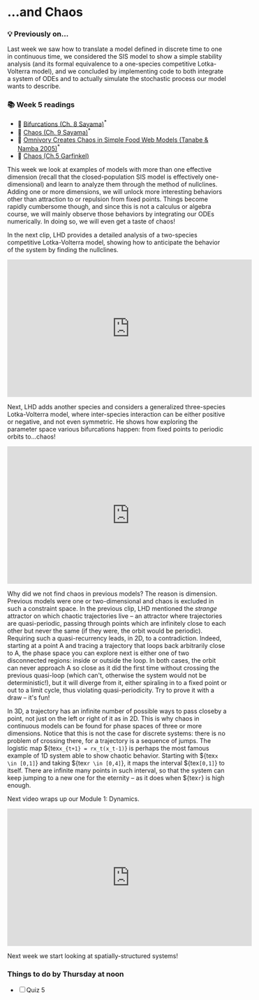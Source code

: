 # ...and Chaos

<div class="flex-container">
  <div class="left-div callback">
    <h3>💡 Previously on...</h3>  
    Last week we saw how to translate a model defined in discrete time to one in continuous time, we considered the SIS model to show a simple stability analysis (and its formal equivalence to a one-species competitive Lotka-Volterra model), and we concluded by implementing code to both integrate a system of ODEs and to actually simulate the stochastic process our model wants to describe.
    <br>
    <p></p>
  </div>
  <div class="right-div reading-box">
  <h3>📚 Week 5 readings</h3>
  <ul class="reading-list">
    <li><span>📖</span> <a href="https://math.libretexts.org/Bookshelves/Scientific_Computing_Simulations_and_Modeling/Introduction_to_the_Modeling_and_Analysis_of_Complex_Systems_(Sayama)/08%3A_Bifurcations" target="_blank">Bifurcations  (Ch. 8 Sayama)</a><sup>*</sup></li>
    <li><span>📖</span> <a href="https://math.libretexts.org/Bookshelves/Scientific_Computing_Simulations_and_Modeling/Introduction_to_the_Modeling_and_Analysis_of_Complex_Systems_(Sayama)" target="_blank">Chaos  (Ch. 9 Sayama)</a><sup>*</sup></li>
    <li><span>📖</span> <a href="https://www.jstor.org/stable/3450749" target="_blank">Omnivory Creates Chaos in Simple Food Web Models  (Tanabe & Namba 2005)</a><sup>*</sup></li>
    <li><span>📖</span> <a href="https://github.com/jstonge/2024Fall-MOCS/blob/main/docs/readings/Garfinkel-2017-ch5.pdf" target="_blank">Chaos (Ch.5 Garfinkel)</a></li>
  </ul>
</div>
</div>

This week we look at examples of models with more than one effective dimension (recall that the closed-population SIS model is effectively one-dimensional) and learn to analyze them through the method of nullclines. Adding one or more dimensions, we will unlock more interesting behaviors other than attraction to or repulsion from fixed points. Things become rapidly cumbersome though, and since this is not a calculus or algebra course, we will mainly observe those behaviors by integrating our ODEs numerically. In doing so, we will even get a taste of chaos!

In the next clip, LHD provides a detailed analysis of a two-species competitive Lotka-Volterra model, showing how to anticipate the behavior of the system by finding the nullclines.

<iframe src="https://streaming.uvm.edu/embed/49970/" width="560" height="315" frameborder="0" allowfullscreen></iframe>

Next, LHD adds another species and considers a generalized three-species Lotka-Volterra model, where inter-species interaction can be either positive or negative, and not even symmetric. He shows how exploring the parameter space various bifurcations happen: from fixed points to periodic orbits to...chaos!

<iframe src="https://streaming.uvm.edu/embed/49971/" width="560" height="315" frameborder="0" allowfullscreen></iframe>

Why did we not find chaos in previous models? The reason is dimension. Previous models were one or two-dimensional and chaos is excluded in such a constraint space. In the previous clip, LHD mentioned the _strange_ attractor on which chaotic trajectories live – an attractor where trajectories are quasi-periodic, passing through points which are infinitely close to each other but never the same (if they were, the orbit would be periodic). Requiring such a quasi-recurrency leads, in 2D, to a contradiction. Indeed, starting at a point A and tracing a trajectory that loops back arbitrarily close to A, the phase space you can explore next is either one of two disconnected regions: inside or outside the loop. In both cases, the orbit can never approach A so close as it did the first time without crossing the previous quasi-loop (which can't, otherwise the system would not be deterministic!), but it will diverge from it, either spiraling in to a fixed point or out to a limit cycle, thus violating quasi-periodicity. Try to prove it with a draw – it's fun!

In 3D, a trajectory has an infinite number of possible ways to pass closeby a point, not just on the left or right of it as in 2D. This is why chaos in continuous models can be found for phase spaces of three or more dimensions. Notice that this is not the case for discrete systems: there is no problem of crossing there, for a trajectory is a sequence of jumps. The logistic map ${tex`x_{t+1} = rx_t(x_t-1)`} is perhaps the most famous example of 1D system able to show chaotic behavior. Starting with ${tex`x \in [0,1]`} and taking ${tex`r \in [0,4]`}, it maps the interval ${tex`[0,1]`} to itself. There are infinite many points in such interval, so that the system can keep jumping to a new one for the eternity – as it does when ${tex`r`} is high enough.

Next video wraps up our Module 1: Dynamics.

<iframe src="https://streaming.uvm.edu/embed/49972/" width="560" height="315" frameborder="0" allowfullscreen></iframe>

Next week we start looking at spatially-structured systems!


<div class="callout-box">
  <h3>Things to do by Thursday at noon</h3>
  <ul class="checklist">
    <li><input type="checkbox" id="task1"><label for="task1">Quiz 5</label></li>
  </ul>
</div>
